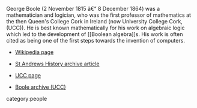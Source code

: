 George Boole (2 November 1815 â€“ 8 December 1864) was a mathematician and logician, who was the first professor of mathematics at the then Queen's College Cork in Ireland (now University College Cork, (UCC)). He is best known mathematically for his work on algebraic logic which led to the development of [[Boolean algebra]]s. His work is often cited as being one of the first steps towards the invention of computers.

* [Wikipedia page](http://en.wikipedia.org/wiki/George_Boole)



* [St Andrews History archive article](http://www-history.mcs.st-andrews.ac.uk/Biographies/Boole.html)

* [UCC page](http://www.ucc.ie/academic/undersci/pages/sci_georgeboole.htm)

* [Boole archive (UCC)](http://booleweb.ucc.ie/index.php?pageID=264)

category:people